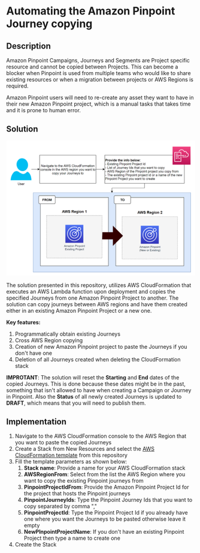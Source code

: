 # Automating the Amazon Pinpoint Journey copying

## Description

Amazon Pinpoint Campaigns, Journeys and Segments are Project specific resource and cannot be copied between Projects. This can become a blocker when Pinpoint is used from multiple teams who would like to share existing resources or when a migration between projects or AWS Regions is required. 

Amazon Pinpoint users will need to re-create any asset they want to have in their new Amazon Pinpoint project, which is a manual tasks that takes time and it is prone to human error.

## Solution

![solution_process](https://github.com/Pioank/pinpoint-cf-journeys-migration/blob/main/CF-Journey-Copy-Process.PNG)

The solution presented in this repository, utilizes AWS CloudFormation that executes an AWS Lambda function upon deployment and copies the specified Journeys from one Amazon Pinpoint Project to another. The solution can copy journeys between AWS regions and have them created either in an existing Amazon Pinpoint Project or a new one.

**Key features:**
1. Programmatically obtain existing Journeys
3. Cross AWS Region copying
4. Creation of new Amazon Pinpoint project to paste the Journeys if you don't have one
5. Deletion of all Journeys created when deleting the CloudFormation stack

**IMPROTANT**: The solution will reset the **Starting** and **End** dates of the copied Journeys. This is done because these dates might be in the past, something that isn't allowed to have when creating a Campaign or Journey in Pinpoint. Also the **Status** of all newly created Journeys is updated to **DRAFT**, which means that you will need to publish them.

## Implementation

1. Navigate to the AWS CloudFormation console to the AWS Region that you want to paste the copied Journeys
2. Create a Stack from New Resources and select the [AWS CloudFormation template](https://github.com/Pioank/pinpoint-cf-journeys-migration/blob/main/CF-Pinpoint-Journeys-Migration.yaml) from this repository
3. Fill the template parameters as shown below:
    1. **Stack name**: Provide a name for your AWS CloudFormation stack
    2. **AWSRegionFrom**: Select from the list the AWS Region where you want to copy the existing Pinpoint journeys from
    3. **PinpointProjectIdFrom**: Provide the Amazon Pinpoint Project Id for the project that hosts the Pinpoint journeys
    4. **PinpointJourneyIds**: Type the Pinpoint Journey Ids that you want to copy separated by comma ","
    5. **PinpointProjectId**: Type the Pinpoint Project Id if you already have one where you want the Journeys to be pasted otherwise leave it empty
    6. **NewPInpointProjectName**: If you don't have an existing Pinpoint Project then type a name to create one
4. Create the Stack
